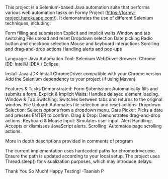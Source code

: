 This project is a Selenium-based Java automation suite that performs various web automation tasks on Formy Project (https://formy-project.herokuapp.com/). 
It demonstrates the use of different Selenium techniques, including:

Form filling and submission
Explicit and implicit waits
Window and tab switching
File upload and reset
Dropdown selection
Date picking
Radio button and checkbox selection
Mouse and keyboard interactions
Scrolling and drag-and-drop actions
Handling alerts and pop-ups

Language: Java
Automation Tool: Selenium WebDriver
Browser: Chrome
IDE: IntelliJ IDEA / Eclipse

Install Java JDK
Install ChromeDriver compatible with your Chrome version
Add the Selenium dependency to your project (if using Maven)

Features & Tasks Demonstrated: 
Form Submission: Automatically fills and submits a form.
Explicit & Implicit Waits: Handles delayed element loading.
Window & Tab Switching: Switches between tabs and returns to the original window.
File Upload: Automates file selection and reset actions.
Dropdown Selection: Selects options from a dropdown menu.
Date Picker: Picks a date and presses ENTER to confirm.
Drag & Drop: Demonstrates drag-and-drop actions.
Keyboard & Mouse Input: Simulates user input.
Alert Handling: Accepts or dismisses JavaScript alerts.
Scrolling: Automates page scrolling actions.

More in depth descriptions provided in comments of program 

The current implementation uses hardcoded paths for chromedriver.exe. Ensure the path is updated according to your local setup.
The project uses Thread.sleep() for visualization purposes, which may introduce delays.

Thank You So Much!
Happy Testing!
-Taanish P
